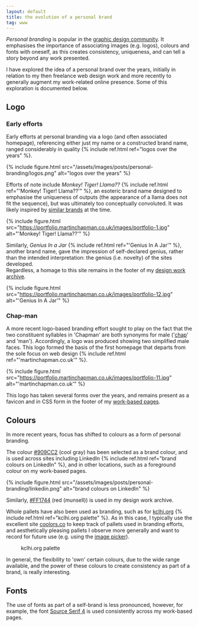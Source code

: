 ```yaml
---
layout: default
title: the evolution of a personal brand
tag: www
---
```


_Personal branding_ is popular in the [graphic design community](https://yesimadesigner.com/brand-yourself-designers/).
It emphasises the importance of associating images (e.g. logos), colours and fonts with oneself, as this creates consistency, uniqueness, and can tell a story beyond any work presented.

I have explored the idea of a personal brand over the years, initially in relation to my then freelance web design work and more recently to generally augment my work-related online presence. 
Some of this exploration is documented below.

## Logo

### Early efforts

Early efforts at personal branding via a logo (and often associated homepage), referencing either just my name or a constructed brand name, ranged considerably in quality {% include ref.html ref="logos over the years" %}.

{%
  include figure.html
  src="/assets/images/posts/personal-branding/logos.png"
  alt="logos over the years"
%}

Efforts of note include _Monkey! Tiger! Llama??_ {% include ref.html ref="'Monkey! Tiger! Llama??'" %}, an esoteric brand name designed to emphasise the uniqueness of outputs (the appearance of a llama does not fit the sequence), but was ultimately too conceptually convoluted.
It was likely inspired by [similar brands](https://web.archive.org/web/20161004200032/http://3sheep.co.uk/) at the time.

{%
  include figure.html
  src="https://portfolio.martinchapman.co.uk/images/portfolio-1.jpg"
  alt="'Monkey! Tiger! Llama??'"
%}

Similarly, _Genius In a Jar_ {% include ref.html ref="'Genius In A Jar'" %}, another brand name, gave the impression of self-declared genius, rather than the intended interpretation: the genius (i.e. novelty) of the sites developed.
<br />
Regardless, a homage to this site remains in the footer of my [design work archive](https://portfolio.martinchapman.co.uk).

{%
  include figure.html
  src="https://portfolio.martinchapman.co.uk/images/portfolio-12.jpg"
  alt="'Genius In A Jar'"
%}



### Chap-man

A more recent logo-based branding effort sought to play on the fact that the two constituent syllables in 'Chapman' are both synonyms for male ('[chap](https://dictionary.cambridge.org/dictionary/english/chap)' and 'man').
Accordingly, a logo was produced showing two simplified male faces.
This logo formed the basis of the first homepage that departs from the sole focus on web design {% include ref.html ref="'martinchapman.co.uk'" %}.

{%
  include figure.html
  src="https://portfolio.martinchapman.co.uk/images/portfolio-11.jpg"
  alt="'martinchapman.co.uk'"
%}

This logo has taken several forms over the years, and remains present as a favicon and in CSS form in the footer of my [work-based pages](https://martinchapman.co.uk).

## Colours

In more recent years, focus has shifted to colours as a form of personal branding.

The colour <span class="chapman p-2"><a href="https://coolors.co/909cc2">#909CC2</a></span> (cool gray) has been selected as a brand colour, and is used across sites including LinkedIn {% include ref.html ref="brand colours on LinkedIn" %}, and in other locations, such as a foreground colour on my work-based pages.

{%
  include figure.html
  src="/assets/images/posts/personal-branding/linkedin.png"
  alt="brand colours on LinkedIn"
%}

Similarly, <span class="jar p-2"><a href="https://coolors.co/ff1744">#FF1744</a></span> (red (munsell)) is used in my design work archive.

Whole pallets have also been used as branding, such as for [kclhi.org](https://kclhi.github.io/) {% include ref.html ref="kclhi.org palette" %}.
As in this case, I typically use the excellent site [coolors.co](https://coolors.co/u/martinchapman) to keep track of pallets used in branding efforts, and aesthetically pleasing pallets I observe more generally and want to record for future use (e.g. using the [image picker](https://coolors.co/image-picker)).

<figure id="kclhi.org-palette" class="image">
  <script src="https://coolors.co/palette-widget/widget.js"></script>
  <script data-id="04163045228837593">
    new CoolorsPaletteWidget("04163045228837593", ["1a535c","4ecdc4","f7fff7","ff6b6b","ffe66d"],"kclhi.org"); 
  </script>
  <figcaption>kclhi.org palette</figcaption>
</figure>

In general, the flexibility to 'own' certain colours, due to the wide range available, and the power of these colours to create consistency as part of a brand, is really interesting.

## Fonts

The use of fonts as part of a self-brand is less pronounced, however, for example, the font [Source Serif 4](https://fonts.google.com/specimen/Source+Serif+4) is used consistently across my work-based pages.